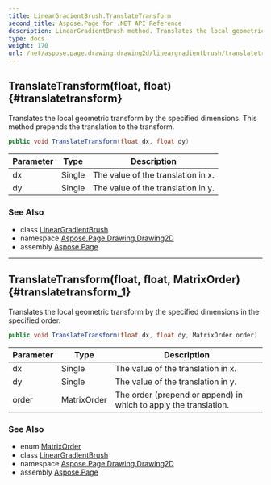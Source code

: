 ```yaml
---
title: LinearGradientBrush.TranslateTransform
second_title: Aspose.Page for .NET API Reference
description: LinearGradientBrush method. Translates the local geometric transform by the specified dimensions. This method prepends the translation to the transform
type: docs
weight: 170
url: /net/aspose.page.drawing.drawing2d/lineargradientbrush/translatetransform/
---
```

## TranslateTransform(float, float) {#translatetransform}

Translates the local geometric transform by the specified dimensions. This method prepends the translation to the transform.

```csharp
public void TranslateTransform(float dx, float dy)
```

| Parameter | Type | Description |
| --- | --- | --- |
| dx | Single | The value of the translation in x. |
| dy | Single | The value of the translation in y. |

### See Also

* class [LinearGradientBrush](../)
* namespace [Aspose.Page.Drawing.Drawing2D](../../lineargradientbrush/)
* assembly [Aspose.Page](../../../)

---

## TranslateTransform(float, float, MatrixOrder) {#translatetransform_1}

Translates the local geometric transform by the specified dimensions in the specified order.

```csharp
public void TranslateTransform(float dx, float dy, MatrixOrder order)
```

| Parameter | Type | Description |
| --- | --- | --- |
| dx | Single | The value of the translation in x. |
| dy | Single | The value of the translation in y. |
| order | MatrixOrder | The order (prepend or append) in which to apply the translation. |

### See Also

* enum [MatrixOrder](../../matrixorder/)
* class [LinearGradientBrush](../)
* namespace [Aspose.Page.Drawing.Drawing2D](../../lineargradientbrush/)
* assembly [Aspose.Page](../../../)


